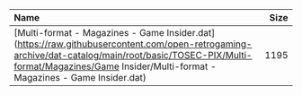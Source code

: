 |Name|Size|
|:---|---:|
|[Multi-format - Magazines - Game Insider.dat](https://raw.githubusercontent.com/open-retrogaming-archive/dat-catalog/main/root/basic/TOSEC-PIX/Multi-format/Magazines/Game Insider/Multi-format - Magazines - Game Insider.dat)|1195|
